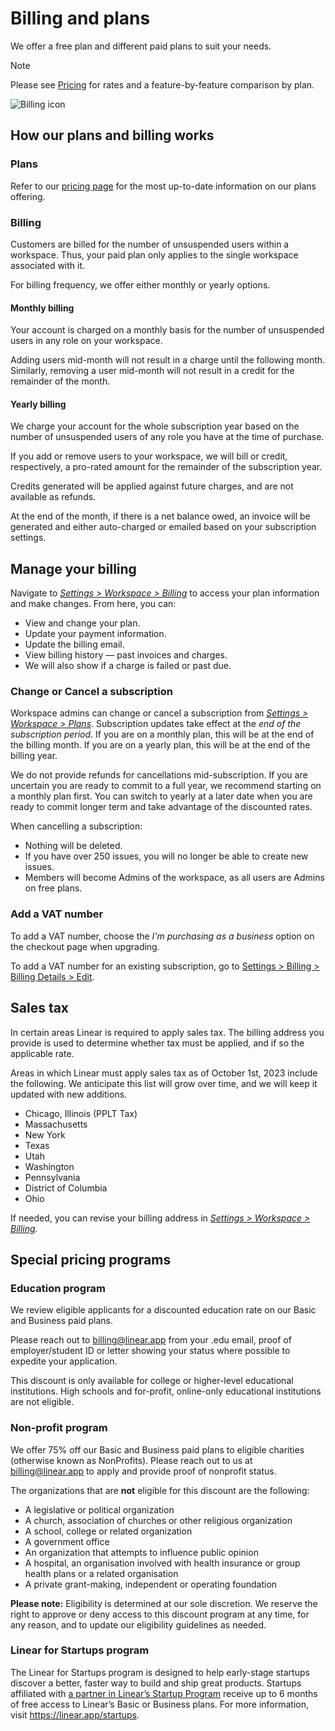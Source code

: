 # Billing and plans

We offer a free plan and different paid plans to suit your needs.

> [!NOTE]
> Please see [Pricing](https://linear.app/pricing) for rates and a feature-by-feature comparison by plan.

![Billing icon](https://webassets.linear.app/images/ornj730p/production/23421ff71eab7797eae4d5921cbc8b3df72b191a-2160x1327.png?q=95&auto=format&dpr=2)

## How our plans and billing works

### Plans

Refer to our [pricing page](https://linear.app/pricing) for the most up-to-date information on our plans offering.

### Billing

Customers are billed for the number of unsuspended users within a workspace. Thus, your paid plan only applies to the single workspace associated with it.

For billing frequency, we offer either monthly or yearly options.

#### Monthly billing

Your account is charged on a monthly basis for the number of unsuspended users in any role on your workspace.

Adding users mid-month will not result in a charge until the following month. Similarly, removing a user mid-month will not result in a credit for the remainder of the month.

#### Yearly billing

We charge your account for the whole subscription year based on the number of unsuspended users of any role you have at the time of purchase.

If you add or remove users to your workspace, we will bill or credit, respectively, a pro-rated amount for the remainder of the subscription year. 

Credits generated will be applied against future charges, and are not available as refunds.

At the end of the month, if there is a net balance owed, an invoice will be generated and either auto-charged or emailed based on your subscription settings.

## Manage your billing

Navigate to _[Settings > Workspace > Billing](https://linear.app/settings/billing)_ to access your plan information and make changes. From here, you can:

* View and change your plan.
* Update your payment information.
* Update the billing email.
* View billing history — past invoices and charges.
* We will also show if a charge is failed or past due.

### Change or Cancel a subscription

Workspace admins can change or cancel a subscription from [_Settings > Workspace > Plans_](https://linear.app/settings/plans). Subscription updates take effect at the _end of the subscription period_. If you are on a monthly plan, this will be at the end of the billing month. If you are on a yearly plan, this will be at the end of the billing year.

We do not provide refunds for cancellations mid-subscription. If you are uncertain you are ready to commit to a full year, we recommend starting on a monthly plan first. You can switch to yearly at a later date when you are ready to commit longer term and take advantage of the discounted rates.

When cancelling a subscription:

* Nothing will be deleted.
* If you have over 250 issues, you will no longer be able to create new issues.
* Members will become Admins of the workspace, as all users are Admins on free plans.

### Add a VAT number

To add a VAT number, choose the _I'm purchasing as a business_ option on the checkout page when upgrading.

To add a VAT number for an existing subscription, go to [Settings > Billing > Billing Details > Edit](https://linear.app/settings/billing). 

## Sales tax

In certain areas Linear is required to apply sales tax. The billing address you provide is used to determine whether tax must be applied, and if so the applicable rate.

Areas in which Linear must apply sales tax as of October 1st, 2023 include the following. We anticipate this list will grow over time, and we will keep it updated with new additions.

* Chicago, Illinois (PPLT Tax)
* Massachusetts
* New York
* Texas
* Utah
* Washington
* Pennsylvania
* District of Columbia
* Ohio

If needed, you can revise your billing address in _[Settings > Workspace > Billing](https://linear.app/settings/billing)._

## Special pricing programs

### Education program

We review eligible applicants for a discounted education rate on our Basic and Business paid plans.

Please reach out to billing@linear.app from your .edu email, proof of employer/student ID or letter showing your status where possible to expedite your application.

This discount is only available for college or higher-level educational institutions. High schools and for-profit, online-only educational institutions are not eligible.

### Non-profit program

We offer 75% off our Basic and Business paid plans to eligible charities (otherwise known as NonProfits). Please reach out to us at billing@linear.app to apply and provide proof of nonprofit status.

The organizations that are **not** eligible for this discount are the following:

* A legislative or political organization
* A church, association of churches or other religious organization
* A school, college or related organization
* A government office
* An organization that attempts to influence public opinion
* A hospital, an organisation involved with health insurance or group health plans or a related organisation
* A private grant-making, independent or operating foundation

**Please note:** Eligibility is determined at our sole discretion. We reserve the right to approve or deny access to this discount program at any time, for any reason, and to update our eligibility guidelines as needed.

### Linear for Startups program

The Linear for Startups program is designed to help early-stage startups discover a better, faster way to build and ship great products. Startups affiliated with [a partner in Linear’s Startup Program](https://linear.app/startups/partners) receive up to 6 months of free access to Linear’s Basic or Business plans. For more information, visit https://linear.app/startups.